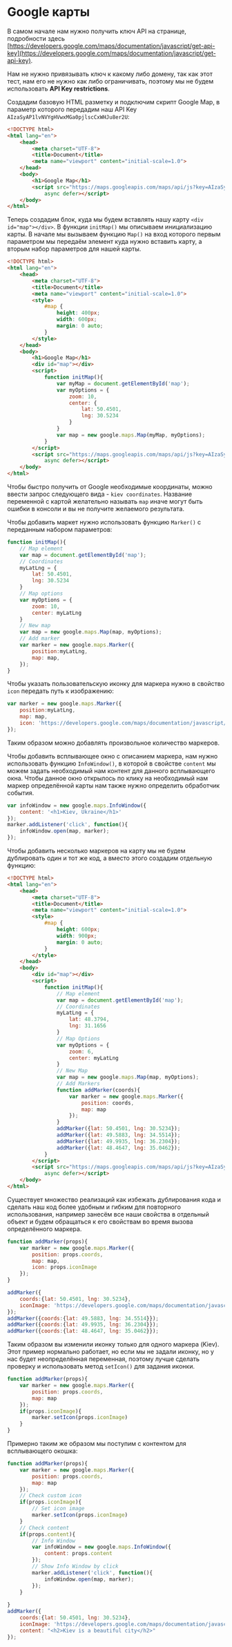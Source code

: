 # Google карты

В самом начале нам нужно получить ключ API на странице, подробности здесь [https://developers.google.com/maps/documentation/javascript/get-api-key](https://developers.google.com/maps/documentation/javascript/get-api-key).

Нам не нужно привязывать ключ к какому либо домену, так как этот тест, нам его не нужно как либо ограничивать, поэтому мы не будем использовать **API Key restrictions**.

Создадим базовую HTML разметку и подключим скрипт Google Map, в параметр которого передадим наш API Key `AIzaSyAP1lvNVYgHVwxMGa0pjlscCxWHJu8er2U`:

```html
<!DOCTYPE html>
<html lang="en">
    <head>
        <meta charset="UTF-8">
        <title>Document</title>
        <meta name="viewport" content="initial-scale=1.0">
    </head>
    <body>
        <h1>Google Map</h1>
        <script src="https://maps.googleapis.com/maps/api/js?key=AIzaSyAP1lvNVYgHVwxMGa0pjlscCxWHJu8er2U&callback=initMap"
            async defer></script>
    </body>
</html>
```

Теперь создадим блок, куда мы будем вставлять нашу карту `<div id="map"></div>`. В функции `initMap()` мы описываем инициализацию карты. В начале мы вызываем функцию `Map()` на вход которого первым параметром мы передаём элемент куда нужно вставить карту, а вторым набор параметров для нашей карты.

```html
<!DOCTYPE html>
<html lang="en">
    <head>
        <meta charset="UTF-8">
        <title>Document</title>
        <meta name="viewport" content="initial-scale=1.0">
        <style>
            #map {
                height: 400px;
                width: 600px;
                margin: 0 auto;
            }
        </style>
    </head>
    <body>
        <h1>Google Map</h1>
        <div id="map"></div>
        <script>
            function initMap(){
                var myMap = document.getElementById('map');
                var myOptions = {
                    zoom: 10,
                    center: {
                        lat: 50.4501,
                        lng: 30.5234
                    }
                }
                var map = new google.maps.Map(myMap, myOptions);
            }
        </script>
        <script src="https://maps.googleapis.com/maps/api/js?key=AIzaSyAP1lvNVYgHVwxMGa0pjlscCxWHJu8er2U&callback=initMap"
            async defer></script>
    </body>
</html>
```

Чтобы быстро получить от Google необходимые координаты, можно ввести запрос следующего вида - `kiev coordinates`. Название переменной с картой желательно называть `map` иначе могут быть ошибки в консоли и вы не получите желаемого результата.

Чтобы добавить маркет нужно использовать функцию `Marker()` с переданным набором параметров:

```js
function initMap(){
    // Map element
    var map = document.getElementById('map');
    // Coordinates
    myLatLng = {
        lat: 50.4501,
        lng: 30.5234
    }
    // Map options
    var myOptions = {
        zoom: 10,
        center: myLatLng
    }
    // New map
    var map = new google.maps.Map(map, myOptions);
    // Add marker
    var marker = new google.maps.Marker({
        position:myLatLng,
        map: map,
    });
}
```

Чтобы указать пользовательскую иконку для маркера нужно в свойство `icon` передать путь к изображению:

```js
var marker = new google.maps.Marker({
    position:myLatLng,
    map: map,
    icon: 'https://developers.google.com/maps/documentation/javascript/examples/full/images/beachflag.png'
});
```

Таким образом можно добавлять произвольное количество маркеров.

Чтобы добавить всплывающее окно с описанием маркера, нам нужно использовать функцию `InfoWindow()`, в которой в свойстве `content` мы можем задать необходимый нам контент для данного всплывающего окна. Чтобы данное окно открылось по клику на необходимый нам маркер определённой карты нам также нужно определить обработчик события.

```js
var infoWindow = new google.maps.InfoWindow({
    content: '<h1>Kiev, Ukraine</h1>'
});
marker.addListener('click', function(){
    infoWindow.open(map, marker);
});
```

Чтобы добавить несколько маркеров на карту мы не будем дублировать один и тот же код, а вместо этого создадим отдельную функцию:

```html
<!DOCTYPE html>
<html lang="en">
    <head>
        <meta charset="UTF-8">
        <title>Document</title>
        <meta name="viewport" content="initial-scale=1.0">
        <style>
            #map {
                height: 600px;
                width: 900px;
                margin: 0 auto;
            }
        </style>
    </head>
    <body>
        <div id="map"></div>
        <script>
            function initMap(){
                // Map element
                var map = document.getElementById('map');
                // Coordinates
                myLatLng = {
                    lat: 48.3794,
                    lng: 31.1656
                }
                // Map Options
                var myOptions = {
                    zoom: 6,
                    center: myLatLng
                }
                // New Map
                var map = new google.maps.Map(map, myOptions);
                // Add Markers
                function addMarker(coords){
                    var marker = new google.maps.Marker({
                        position: coords,
                        map: map
                    });
                }
                addMarker({lat: 50.4501, lng: 30.5234});
                addMarker({lat: 49.5883, lng: 34.5514});
                addMarker({lat: 49.9935, lng: 36.2304});
                addMarker({lat: 48.4647, lng: 35.0462});
            }
        </script>
        <script src="https://maps.googleapis.com/maps/api/js?key=AIzaSyAP1lvNVYgHVwxMGa0pjlscCxWHJu8er2U&callback=initMap"
            async defer></script>
    </body>
</html>
```

Существует множество реализаций как избежать дублирования кода и сделать наш код более удобным и гибким для повторного использования, например занесём все наши свойства в отдельный объект и будем обращаться к его свойствам во время вызова определённого маркера.

```js
function addMarker(props){
    var marker = new google.maps.Marker({
        position: props.coords,
        map: map,
        icon: props.iconImage
    });
}

addMarker({
    coords:{lat: 50.4501, lng: 30.5234},
    iconImage: 'https://developers.google.com/maps/documentation/javascript/examples/full/images/beachflag.png'
});
addMarker({coords:{lat: 49.5883, lng: 34.5514}});
addMarker({coords:{lat: 49.9935, lng: 36.2304}});
addMarker({coords:{lat: 48.4647, lng: 35.0462}});
```

Таким образом вы изменили иконку только для одного маркера (Kiev). Этот пример нормально работает, но если мы не задали иконку, но у нас будет неопределённая переменная, поэтому лучше сделать проверку и использовать метод `setIcon()` для задания иконки.

```js
function addMarker(props){
    var marker = new google.maps.Marker({
        position: props.coords,
        map: map
    });
    if(props.iconImage){
        marker.setIcon(props.iconImage)
    }
}
```

Примерно таким же образом мы поступим с контентом для всплывающего окошка:

```js
function addMarker(props){
    var marker = new google.maps.Marker({
        position: props.coords,
        map: map
    });
    // Check custom icon
    if(props.iconImage){
        // Set icon image
        marker.setIcon(props.iconImage)
    }
    // Check content
    if(props.content){
        // Info Window
        var infoWindow = new google.maps.InfoWindow({
            content: props.content
        });
        // Show Info Window by click
        marker.addListener('click', function(){
            infoWindow.open(map, marker);
        });
    }
    
}
addMarker({
    coords:{lat: 50.4501, lng: 30.5234},
    iconImage: 'https://developers.google.com/maps/documentation/javascript/examples/full/images/beachflag.png',
    content: "<h2>Kiev is a beautiful city</h2>"
});
```